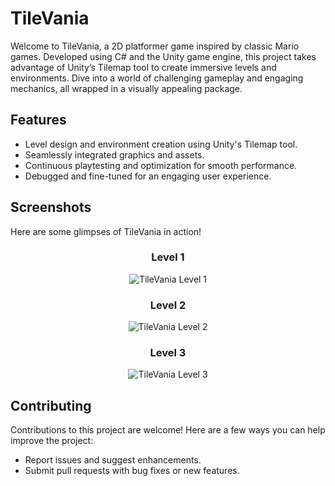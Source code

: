 # TileVania
Welcome to TileVania, a 2D platformer game inspired by classic Mario games. Developed using C# and the Unity game engine, this project takes advantage of Unity’s Tilemap tool to create immersive levels and environments. Dive into a world of challenging gameplay and engaging mechanics, all wrapped in a visually appealing package.

## Features
- Level design and environment creation using Unity's Tilemap tool.
- Seamlessly integrated graphics and assets.
- Continuous playtesting and optimization for smooth performance.
- Debugged and fine-tuned for an engaging user experience.

## Screenshots
Here are some glimpses of TileVania in action!

<div align="center">

  ### Level 1
  <img src="https://github.com/mdzdmr/TileVania/assets/155291636/41e3bd64-4ba1-4370-a9f2-bc7886a24a2a" alt="TileVania Level 1">

  ### Level 2
  <img src="https://github.com/mdzdmr/TileVania/assets/155291636/9d19cd01-96ee-48c0-bafb-b2dd031487da" alt="TileVania Level 2">

  ### Level 3
  <img src="https://github.com/mdzdmr/TileVania/assets/155291636/83d779f0-0cc5-489b-9a2a-3af47cd610bd" alt="TileVania Level 3">

</div>

## Contributing
Contributions to this project are welcome! Here are a few ways you can help improve the project:
- Report issues and suggest enhancements.
- Submit pull requests with bug fixes or new features.
